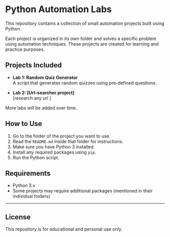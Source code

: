 # Python Automation Labs

This repository contains a collection of small automation projects built using Python.

Each project is organized in its own folder and solves a specific problem using automation techniques. These projects are created for learning and practice purposes.

## Projects Included

- **Lab 1: Random Quiz Generator**  
  A script that generates random quizzes using pre-defined questions.

- **Lab 2: [Url-searcher project]**  
  [research any url ]

More labs will be added over time.

## How to Use

1. Go to the folder of the project you want to use.
2. Read the `README.md` inside that folder for instructions.
3. Make sure you have Python 3 installed.
4. Install any required packages using `pip`.
5. Run the Python script.

## Requirements

- Python 3.x
- Some projects may require additional packages (mentioned in their individual folders)

---

## License

This repository is for educational and personal use only.
